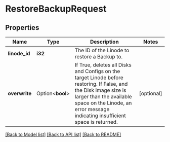 # RestoreBackupRequest

## Properties

Name | Type | Description | Notes
------------ | ------------- | ------------- | -------------
**linode_id** | **i32** | The ID of the Linode to restore a Backup to.  | 
**overwrite** | Option<**bool**> | If True, deletes all Disks and Configs on the target Linode before restoring.  If False, and the Disk image size is larger than the available space on the Linode, an error message indicating insufficient space is returned.  | [optional]

[[Back to Model list]](../README.md#documentation-for-models) [[Back to API list]](../README.md#documentation-for-api-endpoints) [[Back to README]](../README.md)



